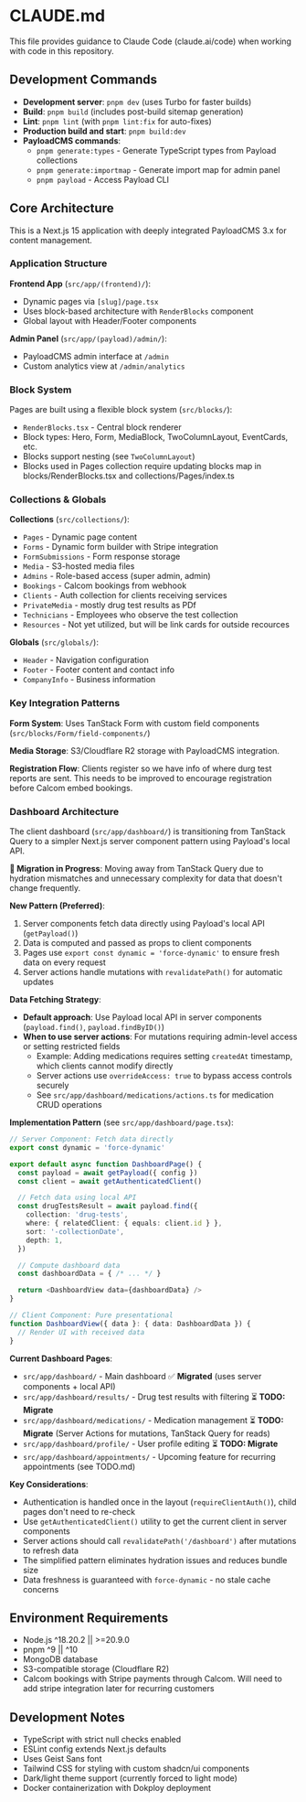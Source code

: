 # CLAUDE.md

This file provides guidance to Claude Code (claude.ai/code) when working with code in this repository.

## Development Commands

- **Development server**: `pnpm dev` (uses Turbo for faster builds)
- **Build**: `pnpm build` (includes post-build sitemap generation)
- **Lint**: `pnpm lint` (with `pnpm lint:fix` for auto-fixes)
- **Production build and start**: `pnpm build:dev`
- **PayloadCMS commands**:
  - `pnpm generate:types` - Generate TypeScript types from Payload collections
  - `pnpm generate:importmap` - Generate import map for admin panel
  - `pnpm payload` - Access Payload CLI

## Core Architecture

This is a Next.js 15 application with deeply integrated PayloadCMS 3.x for content management.

### Application Structure

**Frontend App** (`src/app/(frontend)/`):
- Dynamic pages via `[slug]/page.tsx` 
- Uses block-based architecture with `RenderBlocks` component
- Global layout with Header/Footer components

**Admin Panel** (`src/app/(payload)/admin/`):
- PayloadCMS admin interface at `/admin`
- Custom analytics view at `/admin/analytics`

### Block System

Pages are built using a flexible block system (`src/blocks/`):
- `RenderBlocks.tsx` - Central block renderer
- Block types: Hero, Form, MediaBlock, TwoColumnLayout, EventCards, etc.
- Blocks support nesting (see `TwoColumnLayout`)
- Blocks used in Pages collection require updating blocks map in blocks/RenderBlocks.tsx and collections/Pages/index.ts

### Collections & Globals

**Collections** (`src/collections/`):
- `Pages` - Dynamic page content
- `Forms` - Dynamic form builder with Stripe integration
- `FormSubmissions` - Form response storage
- `Media` - S3-hosted media files
- `Admins` - Role-based access (super admin, admin)
- `Bookings` - Calcom bookings from webhook
- `Clients` - Auth collection for clients receiving services
- `PrivateMedia` - mostly drug test results as PDf
- `Technicians` - Employees who observe the test collection
- `Resources` - Not yet utilized, but will be link cards for outside recources

**Globals** (`src/globals/`):
- `Header` - Navigation configuration
- `Footer` - Footer content and contact info
- `CompanyInfo` - Business information

### Key Integration Patterns

**Form System**: Uses TanStack Form with custom field components (`src/blocks/Form/field-components/`)

**Media Storage**: S3/Cloudflare R2 storage with PayloadCMS integration.

**Registration Flow**: Clients register so we have info of where durg test reports are sent. This needs to be improved to encourage registration before Calcom embed bookings.

### Dashboard Architecture

The client dashboard (`src/app/dashboard/`) is transitioning from TanStack Query to a simpler Next.js server component pattern using Payload's local API.

**🚧 Migration in Progress**: Moving away from TanStack Query due to hydration mismatches and unnecessary complexity for data that doesn't change frequently.

**New Pattern (Preferred)**:
1. Server components fetch data directly using Payload's local API (`getPayload()`)
2. Data is computed and passed as props to client components
3. Pages use `export const dynamic = 'force-dynamic'` to ensure fresh data on every request
4. Server actions handle mutations with `revalidatePath()` for automatic updates

**Data Fetching Strategy**:
- **Default approach**: Use Payload local API in server components (`payload.find()`, `payload.findByID()`)
- **When to use server actions**: For mutations requiring admin-level access or setting restricted fields
  - Example: Adding medications requires setting `createdAt` timestamp, which clients cannot modify directly
  - Server actions use `overrideAccess: true` to bypass access controls securely
  - See `src/app/dashboard/medications/actions.ts` for medication CRUD operations

**Implementation Pattern** (see `src/app/dashboard/page.tsx`):
```typescript
// Server Component: Fetch data directly
export const dynamic = 'force-dynamic'

export default async function DashboardPage() {
  const payload = await getPayload({ config })
  const client = await getAuthenticatedClient()

  // Fetch data using local API
  const drugTestsResult = await payload.find({
    collection: 'drug-tests',
    where: { relatedClient: { equals: client.id } },
    sort: '-collectionDate',
    depth: 1,
  })

  // Compute dashboard data
  const dashboardData = { /* ... */ }

  return <DashboardView data={dashboardData} />
}

// Client Component: Pure presentational
function DashboardView({ data }: { data: DashboardData }) {
  // Render UI with received data
}
```

**Current Dashboard Pages**:
- `src/app/dashboard/` - Main dashboard ✅ **Migrated** (uses server components + local API)
- `src/app/dashboard/results/` - Drug test results with filtering ⏳ **TODO: Migrate**
- `src/app/dashboard/medications/` - Medication management ⏳ **TODO: Migrate** (Server Actions for mutations, TanStack Query for reads)
- `src/app/dashboard/profile/` - User profile editing ⏳ **TODO: Migrate**
- `src/app/dashboard/appointments/` - Upcoming feature for recurring appointments (see TODO.md)

**Key Considerations**:
- Authentication is handled once in the layout (`requireClientAuth()`), child pages don't need to re-check
- Use `getAuthenticatedClient()` utility to get the current client in server components
- Server actions should call `revalidatePath('/dashboard')` after mutations to refresh data
- The simplified pattern eliminates hydration issues and reduces bundle size
- Data freshness is guaranteed with `force-dynamic` - no stale cache concerns

## Environment Requirements

- Node.js ^18.20.2 || >=20.9.0
- pnpm ^9 || ^10
- MongoDB database
- S3-compatible storage (Cloudflare R2)
- Calcom bookings with Stripe payments through Calcom. Will need to add stripe integration later for recurring customers

## Development Notes

- TypeScript with strict null checks enabled
- ESLint config extends Next.js defaults
- Uses Geist Sans font
- Tailwind CSS for styling with custom shadcn/ui components
- Dark/light theme support (currently forced to light mode)
- Docker containerization with Dokploy deployment
